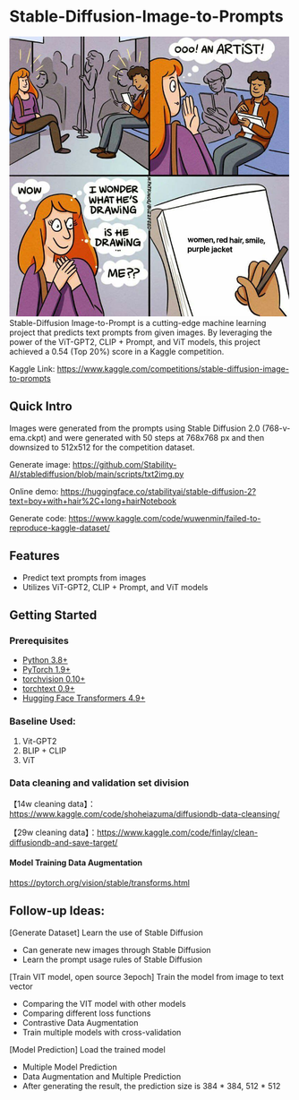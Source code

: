 # Stable-Diffusion-Image-to-Prompts
<img src="promptMeme.jpeg" width="500" height="500"/>
Stable-Diffusion Image-to-Prompt is a cutting-edge machine learning project that predicts text prompts from given images. By leveraging the power of the ViT-GPT2, CLIP + Prompt, and ViT models, this project achieved a 0.54 (Top 20%) score in a Kaggle competition.


Kaggle Link: https://www.kaggle.com/competitions/stable-diffusion-image-to-prompts

## Quick Intro
Images were generated from the prompts using Stable Diffusion 2.0 (768-v-ema.ckpt) and were generated with 50 steps at 768x768 px and then downsized to 512x512 for the competition dataset.

Generate image: https://github.com/Stability-AI/stablediffusion/blob/main/scripts/txt2img.py

Online demo: https://huggingface.co/stabilityai/stable-diffusion-2?text=boy+with+hair%2C+long+hairNotebook

Generate code: https://www.kaggle.com/code/wuwenmin/failed-to-reproduce-kaggle-dataset/

## Features
 - Predict text prompts from images
 - Utilizes ViT-GPT2, CLIP + Prompt, and ViT models


## Getting Started

### Prerequisites
- [Python 3.8+](https://www.python.org/downloads/)
- [PyTorch 1.9+](https://pytorch.org/get-started/locally/)
- [torchvision 0.10+](https://pypi.org/project/torchvision/)
- [torchtext 0.9+](https://pypi.org/project/torchtext/)
- [Hugging Face Transformers 4.9+](https://huggingface.co/transformers/)

### Baseline Used:
1. Vit-GPT2
2. BLIP + CLIP
3. ViT

### Data cleaning and validation set division
【14w cleaning data】：https://www.kaggle.com/code/shoheiazuma/diffusiondb-data-cleansing/

【29w cleaning data】：https://www.kaggle.com/code/finlay/clean-diffusiondb-and-save-target/

#### Model Training Data Augmentation
https://pytorch.org/vision/stable/transforms.html

## Follow-up Ideas:
[Generate Dataset] Learn the use of Stable Diffusion
 - Can generate new images through Stable Diffusion
 - Learn the prompt usage rules of Stable Diffusion


[Train VIT model, open source 3epoch] Train the model from image to text vector
 - Comparing the VIT model with other models
 - Comparing different loss functions
 - Contrastive Data Augmentation
 - Train multiple models with cross-validation


[Model Prediction] Load the trained model
 - Multiple Model Prediction
 - Data Augmentation and Multiple Prediction
 - After generating the result, the prediction size is 384 * 384, 512 * 512

